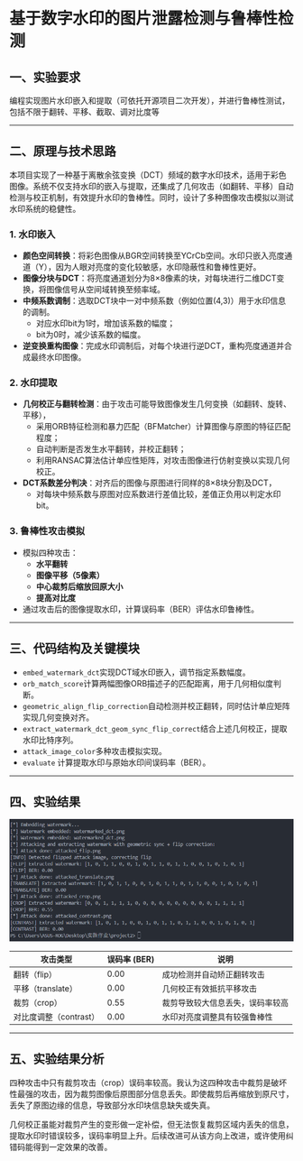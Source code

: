 # 基于数字水印的图片泄露检测与鲁棒性检测

## 一、实验要求

编程实现图片水印嵌入和提取（可依托开源项目二次开发），并进行鲁棒性测试，包括不限于翻转、平移、截取、调对比度等

---

## 二、原理与技术思路

本项目实现了一种基于离散余弦变换（DCT）频域的数字水印技术，适用于彩色图像。系统不仅支持水印的嵌入与提取，还集成了几何攻击（如翻转、平移）自动检测与校正机制，有效提升水印的鲁棒性。同时，设计了多种图像攻击模拟以测试水印系统的稳健性。

### 1. 水印嵌入

- **颜色空间转换**：将彩色图像从BGR空间转换至YCrCb空间。水印只嵌入亮度通道（Y），因为人眼对亮度的变化较敏感，水印隐蔽性和鲁棒性更好。
- **图像分块与DCT**：将亮度通道划分为8×8像素的块，对每块进行二维DCT变换，将图像信号从空间域转换至频率域。
- **中频系数调制**：选取DCT块中一对中频系数（例如位置(4,3)）用于水印信息的调制。
  - 对应水印bit为1时，增加该系数的幅度；
  - bit为0时，减少该系数的幅度。
- **逆变换重构图像**：完成水印调制后，对每个块进行逆DCT，重构亮度通道并合成最终水印图像。

### 2. 水印提取

- **几何校正与翻转检测**：由于攻击可能导致图像发生几何变换（如翻转、旋转、平移），
  - 采用ORB特征检测和暴力匹配（BFMatcher）计算图像与原图的特征匹配程度；
  - 自动判断是否发生水平翻转，并校正翻转；
  - 利用RANSAC算法估计单应性矩阵，对攻击图像进行仿射变换以实现几何校正。
- **DCT系数差分判决**：对齐后的图像与原图进行同样的8×8块分割及DCT，
  - 对每块中频系数与原图对应系数进行差值比较，差值正负用以判定水印bit。

### 3. 鲁棒性攻击模拟

- 模拟四种攻击：
  - **水平翻转**
  - **图像平移（5像素）**
  - **中心裁剪后缩放回原大小**
  - **提高对比度**
- 通过攻击后的图像提取水印，计算误码率（BER）评估水印鲁棒性。

---

## 三、代码结构及关键模块

- `embed_watermark_dct`实现DCT域水印嵌入，调节指定系数幅度。
- `orb_match_score`计算两幅图像ORB描述子的匹配距离，用于几何相似度判断。
- `geometric_align_flip_correction`自动检测并校正翻转，同时估计单应矩阵实现几何变换对齐。
- `extract_watermark_dct_geom_sync_flip_correct`结合上述几何校正，提取水印比特序列。
- `attack_image_color`多种攻击模拟实现。
- `evaluate`
  计算提取水印与原始水印间误码率（BER）。

---

## 四、实验结果

![Output Image](output.png)

| 攻击类型               | 误码率 (BER) | 说明                             |
| ---------------------- | ------------ | -------------------------------- |
| 翻转（flip）           | 0.00         | 成功检测并自动矫正翻转攻击       |
| 平移（translate）      | 0.00         | 几何校正有效抵抗平移攻击         |
| 裁剪（crop）           | 0.55         | 裁剪导致较大信息丢失，误码率较高 |
| 对比度调整（contrast） | 0.00         | 水印对亮度调整具有较强鲁棒性     |

---

## 五、实验结果分析

四种攻击中只有裁剪攻击（crop）误码率较高。我认为这四种攻击中裁剪是破坏性最强的攻击，因为裁剪图像后原图部分信息丢失。即使裁剪后再缩放到原尺寸，丢失了原图边缘的信息，导致部分水印块信息缺失或失真。

几何校正虽能对裁剪产生的变形做一定补偿，但无法恢复裁剪区域内丢失的信息，提取水印时错误较多，误码率明显上升。后续改进可从该方向上改进，或许使用纠错码能得到一定效果的改善。
